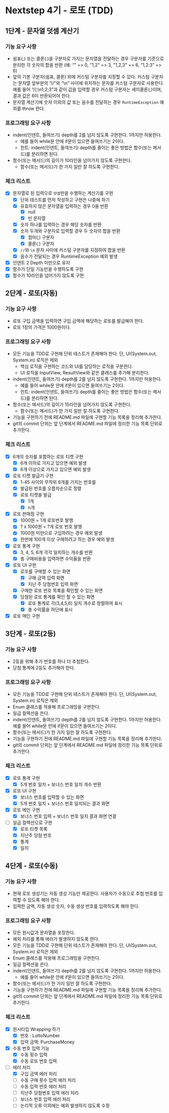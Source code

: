 # Nextstep 4기 - 로또 (TDD)

## 1단계 - 문자열 덧셈 계산기

### 기능 요구 사항

* 쉼표(,) 또는 콜론(:)을 구분자로 가지는 문자열을 전달하는 경우 구분자를 기준으로 분리한 각 숫자의 합을 반환 (예: “” => 0, "1,2" => 3, "1,2,3" => 6, “1,2:3” => 6)
* 앞의 기본 구분자(쉼표, 콜론) 외에 커스텀 구분자를 지정할 수 있다. 커스텀 구분자는 문자열 앞부분의 “//”와 “\n” 사이에 위치하는 문자를 커스텀 구분자로 사용한다. 예를 들어 “//;\n1;2;3”과
  같이 값을 입력할 경우 커스텀 구분자는 세미콜론(;)이며, 결과 값은 6이 반환되어야 한다.
* 문자열 계산기에 숫자 이외의 값 또는 음수를 전달하는 경우 `RuntimeException` 예외를 throw 한다.

### 프로그래밍 요구 사항

* indent(인덴트, 들여쓰기) depth를 2를 넘지 않도록 구현한다. 1까지만 허용한다.
    * 예를 들어 while문 안에 if문이 있으면 들여쓰기는 2이다.
    * 힌트: indent(인덴트, 들여쓰기) depth를 줄이는 좋은 방법은 함수(또는 메서드)를 분리하면 된다.
* 함수(또는 메서드)의 길이가 10라인을 넘어가지 않도록 구현한다.
    * 함수(또는 메서드)가 한 가지 일만 잘 하도록 구현한다.

### 체크 리스트

* [x] 문자열로 된 입력으로 `덧셈`만을 수행하는 계산기를 구현
    * [x] 단위 테스트를 먼저 작성하고 구현은 나중에 하기
    * [x] 유효하지 않은 문자열을 입력하는 경우 0을 반환
        * [x] null
        * [x] 빈 문자열
    * [x] 숫자 하나를 입력하는 경우 해당 숫자를 반환
    * [x] 숫자 두개와 구분자로 입력할 경우 두 숫자의 합을 반환
        * [x] 컴마(,) 구분자
        * [x] 콜론(:) 구분자
    * [x] `//`와 `\n` 문자 사이에 커스텀 구분자를 지정하여 합을 반환
    * [x] 음수가 전달되는 경우 RuntimeException 예외 발생
* [x] 인덴트 2 Depth 미만으로 유지
* [x] 함수가 단일 기능만을 수행하도록 구현
* [x] 함수가 10라인을 넘어가지 않도록 구현

## 2단계 - 로또(자동)

### 기능 요구 사항

* 로또 구입 금액을 입력하면 구입 금액에 해당하는 로또를 발급해야 한다.
* 로또 1장의 가격은 1000원이다.

### 프로그래밍 요구 사항

* 모든 기능을 TDD로 구현해 단위 테스트가 존재해야 한다. 단, UI(System.out, System.in) 로직은 제외
    * 핵심 로직을 구현하는 코드와 UI를 담당하는 로직을 구분한다.
    * UI 로직을 InputView, ResultView와 같은 클래스를 추가해 분리한다.
* indent(인덴트, 들여쓰기) depth를 2를 넘지 않도록 구현한다. 1까지만 허용한다.
    * 예를 들어 while문 안에 if문이 있으면 들여쓰기는 2이다.
    * 힌트: indent(인덴트, 들여쓰기) depth를 줄이는 좋은 방법은 함수(또는 메서드)를 분리하면 된다.
* 함수(또는 메서드)의 길이가 15라인을 넘어가지 않도록 구현한다.
    * 함수(또는 메서드)가 한 가지 일만 잘 하도록 구현한다.
* 기능을 구현하기 전에 README.md 파일에 구현할 기능 목록을 정리해 추가한다.
* git의 commit 단위는 앞 단계에서 README.md 파일에 정리한 기능 목록 단위로 추가한다.

### 체크 리스트

* [x] 6개의 숫자를 포함하는 로또 티켓 구현
    * [x] 6개 이하로 가지고 있으면 예외 발생
    * [x] 6개 이상으로 가지고 있으면 예외 발생
* [x] 로또 티켓 발급기 구현
    * [x] 1-45 사이의 무작위 6개를 가지는 번호를
    * [x] 발급된 번호를 오름차순으로 정렬
    * [x] 로또 티켓을 발급
        * [x] 1개
        * [x] n개
* [x] 로또 판매점 구현
    * [x] 1000원 = 1개 로또번호 발행
    * [x] ? x 1000원 = ?개 로또 번호 발행
    * [x] 1000원 미만으로 구입하려는 경우 예외 발생
    * [x] 한번에 100개 이상 구매하려고 하는 경우 예외 발생
* [x] 로또 통계 구현
    * [x] 3, 4, 5, 6개 각각 일치하는 개수를 반환
    * [x] 총 구매비용을 입력하면 수익율을 반환
* [x] 로또 UI 구현
    * [x] 로또를 구매할 수 있는 화면
        * [x] 구매 금액 입력 화면
        * [x] 지난 주 당첨번호 입력 화면
    * [x] 구매한 로또 번호 목록을 확인할 수 있는 화면
    * [x] 당첨된 로또 통계를 확인 할 수 있는 화면
        * [x] 로또 통계로 각(3,4,5,6) 일치 개수로 정렬하여 표시
        * [x] 총 수익률을 하단에 표시
* [x] 로또 메인 구현

## 3단계 - 로또(2등)

### 기능 요구 사항

* 2등을 위해 추가 번호를 하나 더 추첨한다.
* 당첨 통계에 2등도 추가해야 한다.

### 프로그래밍 요구 사항

* 모든 기능을 TDD로 구현해 단위 테스트가 존재해야 한다. 단, UI(System.out, System.in) 로직은 제외
* Enum 클래스를 적용해 프로그래밍을 구현한다.
* 일급 컬렉션을 쓴다.
* indent(인덴트, 들여쓰기) depth를 2를 넘지 않도록 구현한다. 1까지만 허용한다. 예를 들어 while문 안에 if문이 있으면 들여쓰기는 2이다.
* 함수(또는 메서드)가 한 가지 일만 잘 하도록 구현한다.
* 기능을 구현하기 전에 README.md 파일에 구현할 기능 목록을 정리해 추가한다.
* git의 commit 단위는 앞 단계에서 README.md 파일에 정리한 기능 목록 단위로 추가한다.

### 체크 리스트

* [x] 로또 통계 구현
    * [x] 5개 번호 일치 + 보너스 번호 일치 개수 반환
* [x] 로또 UI 구현
    * [x] 보너스 번호를 입력할 수 있는 화면
    * [x] 5개 번호 일치 + 보너스 번호 일치되는 결과 화면
* [x] 로또 메인 구현
    * [x] 보너스 번호 입력 + 보너스 번호 일치 결과 화면 연결
* [ ] 일급 컬렉션으로 구현
    * [x] 로또 티켓 목록
    * [x] 지난주 당첨 번호
    * [x] 통계
    * [x] 일치

## 4단계 - 로또(수동)

### 기능 요구 사항

* 현재 로또 생성기는 자동 생성 기능만 제공한다. 사용자가 수동으로 추첨 번호를 입력할 수 있도록 해야 한다.
* 입력한 금액, 자동 생성 숫자, 수동 생성 번호를 입력하도록 해야 한다.

### 프로그래밍 요구 사항

* 모든 원시값과 문자열을 포장한다.
* 예외 처리를 통해 에러가 발생하지 않도록 한다.
* 모든 기능을 TDD로 구현해 단위 테스트가 존재해야 한다. 단, UI(System.out, System.in) 로직은 제외
* Enum 클래스를 적용해 프로그래밍을 구현한다.
* 일급 컬렉션을 쓴다.
* indent(인덴트, 들여쓰기) depth를 2를 넘지 않도록 구현한다. 1까지만 허용한다.
    * 예를 들어 while문 안에 if문이 있으면 들여쓰기는 2이다.
* 함수(또는 메서드)가 한 가지 일만 잘 하도록 구현한다.
* 기능을 구현하기 전에 README.md 파일에 구현할 기능 목록을 정리해 추가한다.
* git의 commit 단위는 앞 단계에서 README.md 파일에 정리한 기능 목록 단위로 추가한다.

### 체크 리스트

* [x] 원시타입 Wrapping 하기
    * [x] 번호 : LottoNumber
    * [x] 입력 금액: PurchaseMoney
* [x] 수동 번호 입력 기능
    * [x] 수동 횟수 입력
    * [x] 수동 로또 번호 입력
* [ ] 에러 처리
    * [x] 구입 금액 에러 처리
    * [ ] 수동 구매 횟수 입력 에러 처리
    * [ ] 수동 입력 번호 에러 처리
    * [ ] 지난주 당첨번호 입력 에러 처리
    * [ ] 보너스 번호 입력 에러 처리
    * [ ] 논리적 오류 이외에는 예외 발생하지 않도록 수정
